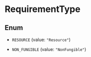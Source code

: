 

# RequirementType

## Enum


* `RESOURCE` (value: `"Resource"`)

* `NON_FUNGIBLE` (value: `"NonFungible"`)



